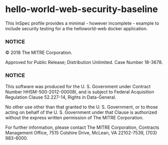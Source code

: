 # hello-world-web-security-baseline

This InSpec profile provides a minimal - however incomplete - example to 
include security testing for a the helloworld-web docker application.

### NOTICE

© 2018 The MITRE Corporation.

Approved for Public Release; Distribution Unlimited. Case Number 18-3678.

### NOTICE

This software was produced for the U. S. Government under Contract Number
HHSM-500-2012-00008I, and is subject to Federal Acquisition Regulation Clause
52.227-14, Rights in Data-General.

No other use other than that granted to the U. S. Government, or to those acting on
behalf of the U. S. Government under that Clause is authorized without the express
written permission of The MITRE Corporation.

For further information, please contact The MITRE Corporation, Contracts
Management Office, 7515 Colshire Drive, McLean, VA  22102-7539, (703) 983-6000.
